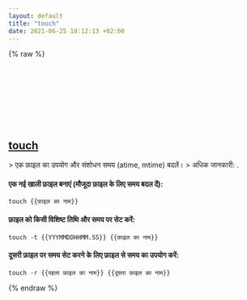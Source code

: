 ```yaml
---
layout: default
title: "touch"
date: 2021-06-25 18:12:13 +02:00
---
```

{% raw %}
<h2 id="touch">
  <a href="/hi/common/touch.html">touch</a> <a href="#touch"><svg class="icon">
    <use href="/assets/images/unicode_sprite.svg#link" />
  </svg></a>
</h2>
> एक फ़ाइल का उपयोग और संशोधन समय (atime, mtime) बदलें।
> अधिक जानकारी: <https://www.gnu.org/software/coreutils/touch>.

#### एक नई खाली फ़ाइल बनाएं (मौजूदा फ़ाइल के लिए समय बदल दें):
```shell
touch {{फ़ाइल का नाम}}
```
#### फ़ाइल को किसी विशिष्ट तिथि और समय पर सेट करें:
```shell
touch -t {{YYYMMDDHHMM.SS}} {{फ़ाइल का नाम}}
```
#### दूसरी फ़ाइल पर समय सेट करने के लिए फ़ाइल से समय का उपयोग करें:
```shell
touch -r {{पहला फ़ाइल का नाम}} {{दूसरा फ़ाइल का नाम}}
```
{% endraw %}